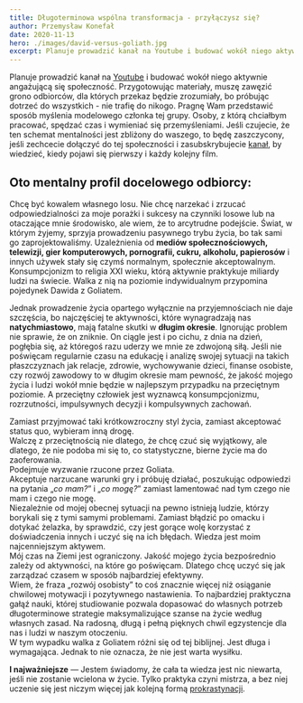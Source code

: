 ```yaml
---
title: Długoterminowa wspólna transformacja - przyłączysz się?
author: Przemysław Konefał
date: 2020-11-13
hero: ./images/david-versus-goliath.jpg
excerpt: Planuje prowadzić kanał na Youtube i budować wokół niego aktywnie angażującą się społeczność. Przygotowując materiały, muszę zawęzić grono ludzi, dla których przekaz będzie zrozumiały, bo próbując dotrzeć do wszystkich - nie trafię do nikogo.
---
```


Planuje prowadzić kanał na [Youtube](https://www.youtube.com/channel/UC950DlGpMROx7DdpceFYmiw) i budować wokół niego aktywnie angażującą się społeczność. Przygotowując materiały, muszę zawęzić grono odbiorców, dla których przekaz będzie zrozumiały, bo próbując dotrzeć do wszystkich - nie trafię do nikogo.
Pragnę Wam przedstawić sposób myślenia modelowego członka tej grupy. Osoby, z którą chciałbym pracować, spędzać czas i wymieniać się przemyśleniami.
Jeśli czujecie, że ten schemat mentalności jest zbliżony do waszego, to będę zaszczycony, jeśli zechcecie dołączyć do tej społeczności i zasubskrybujecie [kanał](https://www.youtube.com/channel/UC950DlGpMROx7DdpceFYmiw), by wiedzieć, kiedy pojawi się pierwszy i każdy kolejny film.

## Oto mentalny profil docelowego odbiorcy:
Chcę być kowalem własnego losu. Nie chcę narzekać i zrzucać odpowiedzialności za moje porażki i sukcesy na czynniki losowe lub na otaczające mnie środowisko, ale wiem, że to arcytrudne podejście. Świat, w którym żyjemy, sprzyja prowadzeniu pasywnego trybu życia, bo tak sami go zaprojektowaliśmy. Uzależnienia od __mediów społecznościowych, telewizji, gier komputerowych, pornografii, cukru, alkoholu, papierosów__ i innych używek stały się czymś normalnym, społecznie akceptowalnym. Konsumpcjonizm to religia XXI wieku, którą aktywnie praktykuje miliardy ludzi na świecie.
Walka z nią na poziomie indywidualnym przypomina pojedynek Dawida z Goliatem.

Jednak prowadzenie życia opartego wyłącznie na przyjemnościach nie daje szczęścia, bo najczęściej te aktywności, które wynagradzają nas __natychmiastowo__, mają fatalne skutki w __długim okresie__.
Ignorując problem nie sprawie, że on zniknie. On ciągle jest i po cichu, z dnia na dzień, pogłębia się, aż któregoś razu uderzy we mnie ze zdwojoną siłą.
Jeśli nie poświęcam regularnie czasu na edukację i analizę swojej sytuacji na takich płaszczyznach jak relacje, zdrowie, wychowywanie dzieci, finanse osobiste, czy rozwój zawodowy to w długim okresie mam pewność, że jakość mojego życia i ludzi wokół mnie będzie w najlepszym przypadku na przeciętnym poziomie. A przeciętny człowiek jest wyznawcą konsumpcjonizmu, rozrzutności, impulsywnych decyzji i kompulsywnych zachowań.

Zamiast przyjmować taki krótkowzroczny styl życia, zamiast akceptować status quo, wybieram inną drogę. <br/>Walczę z przeciętnością nie dlatego, że chcę czuć się wyjątkowy, ale dlatego, że nie podoba mi się to, co statystyczne, bierne życie ma do zaoferowania.<br/> Podejmuje wyzwanie rzucone przez Goliata.<br/> Akceptuje narzucane warunki gry i próbuję działać, poszukując odpowiedzi na pytania „_co mam?_” i „_co mogę?_” zamiast lamentować nad tym czego nie mam i czego nie mogę.<br/>
Niezależnie od mojej obecnej sytuacji na pewno istnieją ludzie, którzy borykali się z tymi samymi problemami. Zamiast błądzić po omacku i dotykać żelazka, by sprawdzić, czy jest gorące wolę korzystać z doświadczenia innych i uczyć się na ich błędach. Wiedza jest moim najcenniejszym aktywem.<br/>
Mój czas na Ziemi jest ograniczony. Jakość mojego życia bezpośrednio zależy od aktywności, na które go poświęcam. Dlatego chcę uczyć się jak zarządzać czasem w sposób najbardziej efektywny.<br/>
Wiem, że fraza „rozwój osobisty” to coś znacznie więcej niż osiąganie chwilowej motywacji i pozytywnego nastawienia. To najbardziej praktyczna gałąź nauki, której studiowanie pozwala dopasować do własnych potrzeb długoterminowe strategie maksymalizujące szanse na życie według własnych zasad. Na radosną, długą i pełną pięknych chwil egzystencje dla nas i ludzi w naszym otoczeniu.<br/>
W tym wypadku walka z Goliatem różni się od tej biblijnej. Jest długa i wymagająca. Jednak to nie oznacza, że nie jest warta wysiłku.

__I najważniejsze__ — Jestem świadomy, że cała ta wiedza jest nic niewarta, jeśli nie zostanie wcielona w życie. Tylko praktyka czyni mistrza, a bez niej uczenie się jest niczym więcej jak kolejną formą [prokrastynacji](https://pl.wikipedia.org/wiki/Prokrastynacja#:~:text=Prokrastynacja%20lub%20zwlekanie%2C%20czy%20te%C5%BC,si%C4%99%20w%20r%C3%B3%C5%BCnych%20dziedzinach%20%C5%BCycia.).
